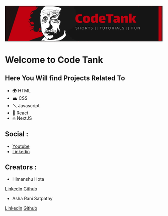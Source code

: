 ![Codtank logo](https://raw.githubusercontent.com/himanshu-hota/next-blog/main/layout/banner-01.jpeg)

Welcome to Code Tank
====================

Here You Will find Projects Related To
--------------------------------------

*   🌍 HTML
*   🏔️ CSS
*   🪛 Javascript
*   🍟 React
*   🔥 NextJS

Social :
--------

*   [Youtube](https://www.youtube.com/@CodeTank)
*   [Linkedin](https://www.linkedin.com/company/codetank)

**Creators :**
--------------

*   Himanshu Hota
    
[Linkedin](https://www.linkedin.com/in/himanshu-hota/) [Github](https://www.linkedin.com/in/himanshu-hota/)  
*   Asha Rani Satpathy
    
[Linkedin](https://www.linkedin.com/in/asha-rani-satpathy-b44420249/) [Github](https://github.com/AshaSatpathy08)
